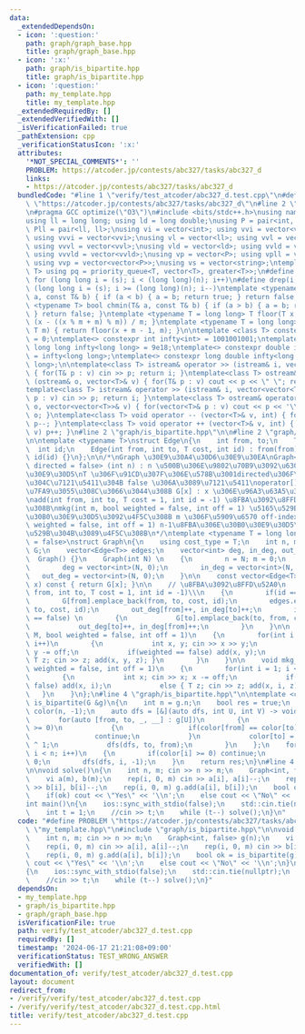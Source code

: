 ```yaml
---
data:
  _extendedDependsOn:
  - icon: ':question:'
    path: graph/graph_base.hpp
    title: graph/graph_base.hpp
  - icon: ':x:'
    path: graph/is_bipartite.hpp
    title: graph/is_bipartite.hpp
  - icon: ':question:'
    path: my_template.hpp
    title: my_template.hpp
  _extendedRequiredBy: []
  _extendedVerifiedWith: []
  _isVerificationFailed: true
  _pathExtension: cpp
  _verificationStatusIcon: ':x:'
  attributes:
    '*NOT_SPECIAL_COMMENTS*': ''
    PROBLEM: https://atcoder.jp/contests/abc327/tasks/abc327_d
    links:
    - https://atcoder.jp/contests/abc327/tasks/abc327_d
  bundledCode: "#line 1 \"verify/test_atcoder/abc327_d.test.cpp\"\n#define PROBLEM\
    \ \"https://atcoder.jp/contests/abc327/tasks/abc327_d\"\n#line 2 \"my_template.hpp\"\
    \n#pragma GCC optimize(\"O3\")\n#include <bits/stdc++.h>\nusing namespace std;\n\
    using ll = long long; using ld = long double;\nusing P = pair<int, int>; using\
    \ Pll = pair<ll, ll>;\nusing vi = vector<int>; using vvi = vector<vector<int>>;\
    \ using vvvi = vector<vvi>;\nusing vl = vector<ll>; using vvl = vector<vector<ll>>;\
    \ using vvvl = vector<vvl>;\nusing vld = vector<ld>; using vvld = vector<vector<vld>>;\
    \ using vvvld = vector<vvld>;\nusing vp = vector<P>; using vpll = vector<Pll>;\
    \ using vvp = vector<vector<P>>;\nusing vs = vector<string>;\ntemplate <typename\
    \ T> using pq = priority_queue<T, vector<T>, greater<T>>;\n#define rep(i, s, n)\
    \ for (long long i = (s); i < (long long)(n); i++)\n#define drep(i, s, n) for\
    \ (long long i = (s); i >= (long long)(n); i--)\ntemplate <typename T> bool chmax(T&\
    \ a, const T& b) { if (a < b) { a = b; return true; } return false; }\ntemplate\
    \ <typename T> bool chmin(T& a, const T& b) { if (a > b) { a = b; return true;\
    \ } return false; }\ntemplate <typename T = long long> T floor(T x, T m) { return\
    \ (x - ((x % m + m) % m)) / m; }\ntemplate <typename T = long long> T ceil(T x,\
    \ T m) { return floor(x + m - 1, m); }\n\ntemplate <class T> constexpr T infty\
    \ = 0;\ntemplate<> constexpr int infty<int> = 1001001001;\ntemplate<> constexpr\
    \ long long infty<long long> = 9e18;\ntemplate<> constexpr double infty<double>\
    \ = infty<long long>;\ntemplate<> constexpr long double infty<long double> = infty<long\
    \ long>;\n\ntemplate<class T> istream& operator >> (istream& i, vector<T>& v)\
    \ { for(T& p : v) cin >> p; return i; }\ntemplate<class T> ostream& operator <<\
    \ (ostream& o, vector<T>& v) { for(T& p : v) cout << p << \" \"; return o; }\n\
    template<class T> istream& operator >> (istream& i, vector<vector<T>>& v) { for(vector<T>&\
    \ p : v) cin >> p; return i; }\ntemplate<class T> ostream& operator << (ostream&\
    \ o, vector<vector<T>>& v) { for(vector<T>& p : v) cout << p << '\\n'; return\
    \ o; }\ntemplate<class T> void operator -- (vector<T>& v, int) { for(T& p : v)\
    \ p--; }\ntemplate<class T> void operator ++ (vector<T>& v, int) { for(T& p :\
    \ v) p++; }\n#line 2 \"graph/is_bipartite.hpp\"\n\n#line 2 \"graph/graph_base.hpp\"\
    \n\ntemplate <typename T>\nstruct Edge\n{\n    int from, to;\n    T cost;\n  \
    \  int id;\n    Edge(int from, int to, T cost, int id) : from(from), to(to), cost(cost),\
    \ id(id) {}\n};\n\n/*\nGraph \u30E9\u30A4\u30D6\u30E9\u30EA\nGraph<T = long long,\
    \ directed = false> (int n) : n \u500B\u306E\u9802\u70B9\u3092\u6301\u3064\u30B0\
    \u30E9\u30D5\nT \u306F\u91CD\u307F\u306E\u578B\u3001directed\u306F\u6709\u5411\
    \u304C\u7121\u5411\u304B false \u306A\u3089\u7121\u5411\noperator[] \u304C\u5B9A\
    \u7FA9\u3055\u308C\u3066\u3044\u308B G[x] : x \u306E\u96A3\u63A5\u30EA\u30B9\u30C8\
    \nadd(int from, int to, T cost = 1, int id = -1) \u8FBA\u3092\u8FFD\u52A0\u3059\
    \u308B\nmkg(int m, bool weighted = false, int off = 1) \u5165\u529B\u304B\u3089\
    \u30B0\u30E9\u30D5\u3092\u4F5C\u308B m \u306F\u5909\u6570 off-index\nmkg_ancestor(bool\
    \ weighted = false, int off = 1) n-1\u8FBA\u306E\u30B0\u30E9\u30D5\u3092\u5165\
    \u529B\u304B\u3089\u4F5C\u308B\n*/\ntemplate <typename T = long long, bool directed\
    \ = false>\nstruct Graph\n{\n    using cost_type = T;\n    int n, m;\n    vector<vector<Edge<T>>>\
    \ G;\n    vector<Edge<T>> edges;\n    vector<int> deg, in_deg, out_deg;\n\n  \
    \  Graph() {}\n    Graph(int N) \n    {\n        n = N; m = 0;\n        G = vector<vector<Edge<T>>>(N);\n\
    \        deg = vector<int>(N, 0);\n        in_deg = vector<int>(N, 0);\n     \
    \   out_deg = vector<int>(N, 0);\n    }\n\n    const vector<Edge<T>>& operator[](int\
    \ x) const { return G[x]; }\n\n    // \u8FBA\u3092\u8FFD\u52A0\n    void add(int\
    \ from, int to, T cost = 1, int id = -1)\\\n    {\n        if(id == -1) id = m++;\n\
    \        G[from].emplace_back(from, to, cost, id);\n        edges.emplace_back(from,\
    \ to, cost, id);\n        out_deg[from]++, in_deg[to]++;\n        if(directed\
    \ == false) \n        {\n            G[to].emplace_back(to, from, cost, id);\n\
    \            out_deg[to]++, in_deg[from]++;\n        }\n    }\n\n    void mkg(int\
    \ M, bool weighted = false, int off = 1)\n    {\n        for(int i = 0; i < M;\
    \ i++)\n        {\n            int x, y; cin >> x >> y;\n            x -= off,\
    \ y -= off;\n            if(weighted == false) add(x, y);\n            else {\
    \ T z; cin >> z; add(x, y, z); }\n        }\n    }\n\n    void mkg_ancestor(bool\
    \ weighted = false, int off = 1)\n    {\n        for(int i = 1; i < n; i++)\n\
    \        {\n            int x; cin >> x; x -= off;\n            if(weighted ==\
    \ false) add(x, i);\n            else { T z; cin >> z; add(x, i, z); }\n     \
    \   }\n    }\n};\n#line 4 \"graph/is_bipartite.hpp\"\n\ntemplate <class G>\nbool\
    \ is_bipartite(G &g)\n{\n    int n = g.n;\n    bool res = true;\n    vector<int>\
    \ color(n, -1);\n    auto dfs = [&](auto dfs, int U, int V) -> void\n    {\n \
    \       for(auto [from, to, _, __] : g[U])\n        {\n            if(color[to]\
    \ >= 0)\n            {\n                if(color[from] == color[to]) res = false;\n\
    \                continue;\n            }\n            color[to] = color[from]\
    \ ^ 1;\n            dfs(dfs, to, from);\n        }\n    };\n    for(int i = 0;\
    \ i < n; i++)\n    {\n        if(color[i] >= 0) continue;\n        color[i] =\
    \ 0;\n        dfs(dfs, i, -1);\n    }\n    return res;\n}\n#line 4 \"verify/test_atcoder/abc327_d.test.cpp\"\
    \n\nvoid solve()\n{\n    int n, m; cin >> n >> m;\n    Graph<int, false> g(n);\n\
    \    vi a(m), b(m);\n    rep(i, 0, m) cin >> a[i], a[i]--;\n    rep(i, 0, m) cin\
    \ >> b[i], b[i]--;\n    rep(i, 0, m) g.add(a[i], b[i]);\n    bool ok = is_bipartite(g);\n\
    \    if(ok) cout << \"Yes\" << '\\n';\n    else cout << \"No\" << '\\n';\n}\n\n\
    int main()\n{\n    ios::sync_with_stdio(false);\n    std::cin.tie(nullptr);\n\
    \    int t = 1;\n    //cin >> t;\n    while (t--) solve();\n}\n"
  code: "#define PROBLEM \"https://atcoder.jp/contests/abc327/tasks/abc327_d\"\n#include\
    \ \"my_template.hpp\"\n#include \"graph/is_bipartite.hpp\"\n\nvoid solve()\n{\n\
    \    int n, m; cin >> n >> m;\n    Graph<int, false> g(n);\n    vi a(m), b(m);\n\
    \    rep(i, 0, m) cin >> a[i], a[i]--;\n    rep(i, 0, m) cin >> b[i], b[i]--;\n\
    \    rep(i, 0, m) g.add(a[i], b[i]);\n    bool ok = is_bipartite(g);\n    if(ok)\
    \ cout << \"Yes\" << '\\n';\n    else cout << \"No\" << '\\n';\n}\n\nint main()\n\
    {\n    ios::sync_with_stdio(false);\n    std::cin.tie(nullptr);\n    int t = 1;\n\
    \    //cin >> t;\n    while (t--) solve();\n}"
  dependsOn:
  - my_template.hpp
  - graph/is_bipartite.hpp
  - graph/graph_base.hpp
  isVerificationFile: true
  path: verify/test_atcoder/abc327_d.test.cpp
  requiredBy: []
  timestamp: '2024-06-17 21:21:08+09:00'
  verificationStatus: TEST_WRONG_ANSWER
  verifiedWith: []
documentation_of: verify/test_atcoder/abc327_d.test.cpp
layout: document
redirect_from:
- /verify/verify/test_atcoder/abc327_d.test.cpp
- /verify/verify/test_atcoder/abc327_d.test.cpp.html
title: verify/test_atcoder/abc327_d.test.cpp
---
```

